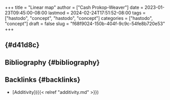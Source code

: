 +++
title = "Linear map"
author = ["Cash Prokop-Weaver"]
date = 2023-01-23T09:45:00-08:00
lastmod = 2024-02-24T17:51:52-08:00
tags = ["hastodo", "concept", "hastodo", "concept"]
categories = ["hastodo", "concept"]
draft = false
slug = "f68f9024-150b-404f-9c9c-54fe8b720e53"
+++

##  {#d41d8c}


## Bibliography {#bibliography}

<style>.csl-entry{text-indent: -1.5em; margin-left: 1.5em;}</style><div class="csl-bib-body">
</div>


## Backlinks {#backlinks}

-   [Additivity]({{< relref "additivity.md" >}})
